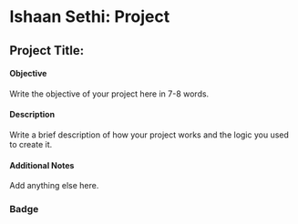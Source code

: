 # Ishaan Sethi: Project
## Project Title:
#### Objective
Write the objective of your project here in 7-8 words.
#### Description
Write a brief description of how your project works and the logic you used to create it.
#### Additional Notes
Add anything else here.
### Badge